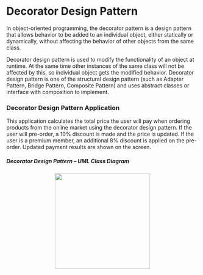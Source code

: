 # Decorator Design Pattern

In object-oriented programming, the decorator pattern is a design pattern that allows behavior to be added to an individual object, either statically or dynamically, without affecting the behavior of other objects from the same class.

Decorator design pattern is used to modify the functionality of an object at runtime. At the same time other instances of the same class will not be affected by this, so individual object gets the modified behavior. Decorator design pattern is one of the structural design pattern (such as Adapter Pattern, Bridge Pattern, Composite Pattern) and uses abstract classes or interface with composition to implement.

### Decorator Design Pattern Application

This application calculates the total price the user will pay when ordering products from the online market using the decorator design pattern. If the user will pre-order, a 10% discount is made and the price is updated. If the user is a premium member, an additional 8% discount is applied on the pre-order. Updated payment results are shown on the screen.

##### Decorator Design Pattern – UML Class Diagram

<p align="center">
  <img witdth="500px" height="250px" src="https://github.com/eteration-bootcamp/2020-bootcamp-team-9/blob/master/Homework/DecoratorPattern/DecoratorUMLDiagram.jpg?raw=true" />
</p>
